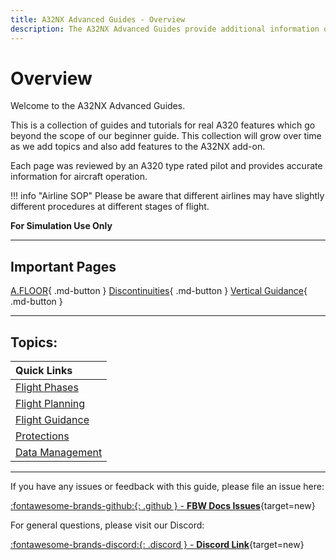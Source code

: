 ```yaml
---
title: A32NX Advanced Guides - Overview
description: The A32NX Advanced Guides provide additional information on how to operate the FlyByWire A32NX aircraft beyond the Beginner Guide.
---
```


<link rel="stylesheet" href="../../../stylesheets/toc-tables.css">

# Overview

Welcome to the A32NX Advanced Guides.

This is a collection of guides and tutorials for real A320 features which go beyond the scope of our beginner guide. This collection will grow over time as we add topics and also add features to the A32NX add-on.

Each page was reviewed by an A320 type rated pilot and provides accurate information for aircraft operation.

!!! info "Airline SOP"
    Please be aware that different airlines may have slightly different procedures at different stages of flight.

**For Simulation Use Only**

---

## Important Pages

[A.FLOOR](protections/afloor.md){ .md-button }
[Discontinuities](flight-planning/disco.md){ .md-button }
[Vertical Guidance](flight-guidance/vertical-guidance/overview.md){ .md-button }

---

## Topics:

| Quick Links                                    |
|:-----------------------------------------------|
| [Flight Phases](flight-phases.md)              |
| [Flight Planning](flight-planning/fixinfo.md)  |
| [Flight Guidance](flight-guidance/overview.md) |
| [Protections](protections/overview.md)         |
| [Data Management](data-management.md)          |

---

If you have any issues or feedback with this guide, please file an issue here:

[:fontawesome-brands-github:{: .github } -  **FBW Docs Issues**](https://github.com/flybywiresim/docs/issues){target=new}

For general questions, please visit our Discord:

[:fontawesome-brands-discord:{: .discord } - **Discord Link**](https://discord.gg/flybywire){target=new}

